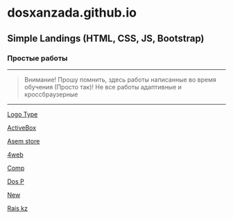 # dosxanzada.github.io
## Simple Landings (HTML, CSS, JS, Bootstrap)
### Простые работы
___
> Внимание! 
> Прошу помнить, здесь работы написанные во время обучения (Просто так)! Не все работы адаптивные и кроссбраузерные
___
[Logo Type](https://dosxanzada.github.io/LogoType%20-%207%20hours%20vebinar/index.html)

[ActiveBox](http://dosxanzada.github.io/myactivebox)

[Asem store](https://dosxanzada.github.io/ASEM-store/)

[4web](https://dosxanzada.github.io/4web/)

[Comp](https://dosxanzada.github.io/comp/)

[Dos P](https://dosxanzada.github.io/ds-p/)

[New](https://dosxanzada.github.io/new/)

[Rais kz](https://dosxanzada.github.io/rais/)
